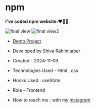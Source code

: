# npm
**I've coded npm website.❤️👩‍💻**

![final view](https://github.com/user-attachments/assets/39f8c4df-67c5-4ede-941b-43e969501db4)
![final view2](https://github.com/user-attachments/assets/1fa31e2c-7ffc-426b-b68b-617df1c6b080)


- [Demo Project](https://rahimitabarshiva.github.io/npm/)

- Developed by Shiva Rahimitabar

- Created - 2024-11-09

- Technologies Used - Html , css

- Hooks Used : useState 

- Role - Frontend

- How to reach me : with my [instagram](https://www.instagram.com/shiva.rahimitabar.dev)

